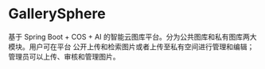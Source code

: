 # GallerySphere

基于 Spring Boot + COS + AI 的智能云图库平台。分为公共图库和私有图库两大模块。用户可在平台
公开上传和检索图片或者上传至私有空间进行管理和编辑；管理员可以上传、审核和管理图片。
